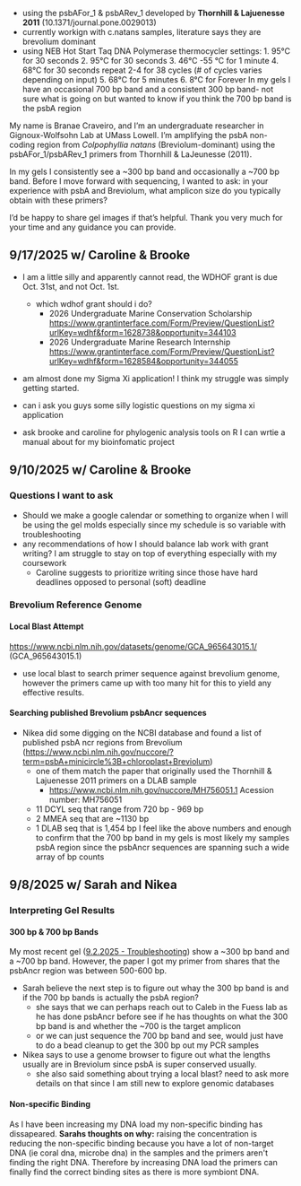 

- using the psbAFor_1 & psbARev_1 developed by **Thornhill & Lajuenesse 2011** (10.1371/journal.pone.0029013) 
- currently workign with c.natans samples, literature says they are brevolium dominant 
- using NEB Hot Start Taq DNA Polymerase
thermocycler settings: 1. 95°C for 30 seconds
    2. 95°C for 30 seconds
    3. 46°C -55 °C for 1 minute
    4. 68°C for 30 seconds repeat 2-4 for 38 cycles (# of cycles varies depending on input)
    5. 68°C for 5 minutes
    6. 8°C for Forever
In my gels I have an occasional 700 bp band and a consistent 300 bp band-  not sure what is going on but wanted to know if you think the 700 bp band is the psbA region


My name is Branae Craveiro, and I’m an undergraduate researcher in Gignoux-Wolfsohn Lab at UMass Lowell. I’m amplifying the psbA non-coding region from _Colpophyllia natans_ (Breviolum-dominant) using the psbAFor_1/psbARev_1 primers from Thornhill & LaJeunesse (2011).

In my gels I consistently see a ~300 bp band and occasionally a ~700 bp band. Before I move forward with sequencing, I wanted to ask: in your experience with psbA and Breviolum, what amplicon size do you typically obtain with these primers?

I’d be happy to share gel images if that’s helpful. Thank you very much for your time and any guidance you can provide.


## 9/17/2025 w/ Caroline & Brooke 
- I am a little silly and apparently cannot read, the WDHOF grant is due Oct. 31st, and not Oct. 1st. 
	-  which wdhof grant should i do?
		- 2026 Undergraduate Marine Conservation Scholarship https://www.grantinterface.com/Form/Preview/QuestionList?urlKey=wdhf&form=1628738&opportunity=344103
		- 2026 Undergraduate Marine Research Internship https://www.grantinterface.com/Form/Preview/QuestionList?urlKey=wdhf&form=1628584&opportunity=344055
- am almost done my Sigma Xi application! I think my struggle was simply getting started.
- can i ask you guys some silly logistic questions on my sigma xi application 

- ask brooke and caroline for phylogenic analysis tools on R I can wrtie a manual about for my bioinfomatic project 

## 9/10/2025 w/ Caroline & Brooke
### Questions I want to ask 
- Should we make a google calendar or something to organize when I will be using the gel molds especially since my schedule is so variable with troubleshooting 
- any recommendations of how I should balance lab work with grant writing? I am struggle to stay on top of everything especially with my coursework
	- Caroline suggests to prioritize writing since those have hard deadlines opposed to personal (soft) deadline
### Brevolium Reference Genome 
#### Local Blast Attempt
https://www.ncbi.nlm.nih.gov/datasets/genome/GCA_965643015.1/ (GCA_965643015.1)
- use local blast to search primer sequence against brevolium genome, however the primers came up with too many hit for this to yield any effective results. 
#### Searching published Brevolium psbAncr sequences
- Nikea did some digging on the NCBI database and found a list of published psbA ncr regions from Brevolium (https://www.ncbi.nlm.nih.gov/nuccore/?term=psbA+minicircle%3B+chloroplast+Breviolum)
	- one of them match the paper that originally used the Thornhill & Lajuenesse 2011 primers on a DLAB sample 
		- https://www.ncbi.nlm.nih.gov/nuccore/MH756051.1 Acession number: MH756051
	- 11 DCYL seq that range from 720 bp - 969 bp 
	- 2 MMEA seq that are ~1130 bp
	- 1 DLAB seq that is 1,454 bp
	I feel like the above numbers and enough to confirm that the 700 bp band in my gels is most likely my samples psbA region since the psbAncr sequences are spanning such a wide array of bp counts
## 9/8/2025 w/ Sarah and Nikea
### Interpreting Gel Results 
#### 300 bp & 700 bp Bands
My most recent gel ([9.2.2025 - Troubleshooting](../../PAN_BDT/psbA/9.2.2025%20-%20Troubleshooting.md)) show a ~300 bp band and a ~700 bp band. However, the paper I got my primer from shares that the psbAncr region was between 500-600 bp. 
- Sarah believe the next step is to figure out whay the 300 bp band is and if the 700 bp bands is actually the psbA region?
	- she says that we can perhaps reach out to Caleb in the Fuess lab as he has done psbAncr before see if he has thoughts on what the 300 bp band is and whether the ~700 is the target amplicon
	- or we can just sequence the 700 bp band and see, would just have to do a bead cleanup to get the 300 bp out my PCR samples
- Nikea says to use a genome browser to figure out what the lengths usually are in Breviolum since psbA is super conserved usually. 
	- she also said something about trying a local blast? need to ask more details on that since I am still new to explore genomic databases 
#### Non-specific Binding 
As I have been increasing my DNA load my non-specific binding has dissapeared. 
	**Sarahs thoughts on why:** raising the concentration is reducing the non-specific binding because you have a lot of non-target DNA (ie coral dna, microbe dna) in the samples and the primers aren't finding the right DNA. Therefore by increasing DNA load the primers can finally find the correct binding sites as there is more symbiont DNA. 
